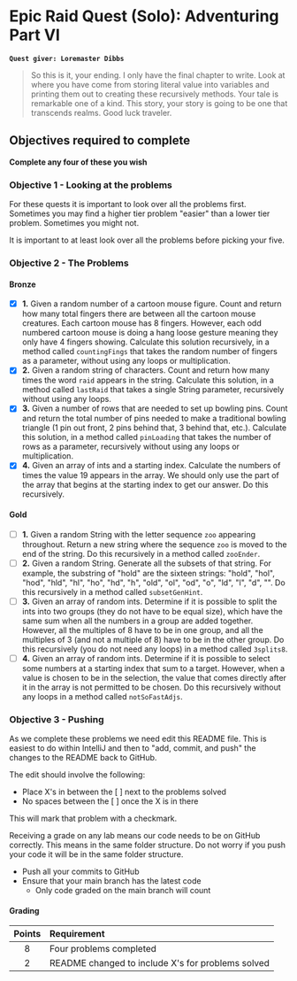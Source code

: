 # Epic Raid Quest (Solo): Adventuring Part VI
**`Quest giver: Loremaster Dibbs`**
>So this is it, your ending.  I only have the final chapter to write.  Look at where you have come from storing literal value into variables and printing them out to creating these recursively methods.  Your tale is remarkable one of a kind.  This story, your story is going to be one that transcends realms.  Good luck traveler.

## Objectives required to complete
**Complete any four of these you wish**


### Objective 1 - Looking at the problems
For these quests it is important to look over all the problems first.  Sometimes you may find a higher tier problem "easier" than a lower tier problem.  Sometimes you might not.

It is important to at least look over all the problems before picking your five.

### Objective 2 - The Problems
#### Bronze
- [x] **1.** Given a random number of a cartoon mouse figure.  Count and return how many total fingers there are between all the cartoon mouse creatures.  Each cartoon mouse has 8 fingers.  However, each odd numbered cartoon mouse is doing a hang loose gesture meaning they only have 4 fingers showing.  Calculate this solution recursively, in a method called `countingFings` that takes the random number of fingers as a parameter, without using any loops or multiplication.
- [x] **2.** Given a random string of characters.  Count and return how many times the word `raid` appears in the string.  Calculate this solution, in a method called `lastRaid` that takes a single String parameter, recursively without using any loops.
- [x] **3.** Given a number of rows that are needed to set up bowling pins.  Count and return the total number of pins needed to make a traditional bowling triangle (1 pin out front, 2 pins behind that, 3 behind that, etc.).  Calculate this solution, in a method called `pinLoading` that takes the number of rows as a parameter, recursively without using any loops or multiplication.
- [x] **4.** Given an array of ints and a starting index.  Calculate the numbers of times the value 19 appears in the array.  We should only use the part of the array that begins at the starting index to get our answer.  Do this recursively.

#### Gold
- [ ] **1.** Given a random String with the letter sequence `zoo` appearing throughout.  Return a new string where the sequence `zoo` is moved to the end of the string.  Do this recursively in a method called `zooEnder`.
- [ ] **2.** Given a random String.  Generate all the subsets of that string.  For example, the substring of "hold" are the sixteen strings: "hold", "hol", "hod", "hld", "hl", "ho", "hd", "h", "old", "ol", "od", "o", "ld", "l", "d", "".  Do this recursively in a method called `subsetGenHint`.
- [ ] **3.** Given an array of random ints.  Determine if it is possible to split the ints into two groups (they do not have to be equal size), which have the same sum when all the numbers in a group are added together.  However, all the multiples of 8 have to be in one group, and all the multiples of 3 (and not a multiple of 8) have to be in the other group.  Do this recursively (you do not need any loops) in a method called `3splits8`.
- [ ] **4.** Given an array of random ints.  Determine if it is possible to select some numbers at a starting index that sum to a target.  However, when a value is chosen to be in the selection, the value that comes directly after it in the array is not permitted to be chosen.  Do this recursively without any loops in a method called `notSoFastAdjs`.

### Objective 3 - Pushing
As we complete these problems we need edit this README file.  This is easiest to do within IntelliJ and then to "add, commit, and push" the changes to the README back to GitHub.

The edit should involve the following:
- Place X's in between the [ ] next to the problems solved
- No spaces between the [ ] once the X is in there

This will mark that problem with a checkmark.

Receiving a grade on any lab means our code needs to be on GitHub correctly.  This means in the same folder structure.  Do not worry if you push your code it will be in the same folder structure.

- Push all your commits to GitHub
- Ensure that your main branch has the latest code
    - Only code graded on the main branch will count

#### Grading
|   Points     |   Requirement                                      |
| :----------: |:-------------------------------------------------- |
| 8            | Four problems completed                            |
| 2            | README changed to include X's for problems solved  |
